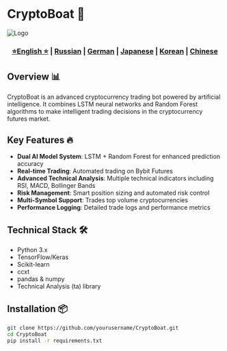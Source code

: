 # CryptoBoat 🚀

![Logo](https://github.com/Solrikk/CryptoBoat/blob/main/assets/232845.png)

<div align="center">
  <h3>
    <a href="https://github.com/Solrikk/CryptoBoat/blob/main/README.md">⭐English ⭐</a> |
    <a href="https://github.com/Solrikk/CryptoBoat/blob/main/docs/readme/README_RU.md">Russian</a> |
    <a href="https://github.com/Solrikk/CryptoBoat/blob/main/docs/readme/README_GE.md">German</a> |
    <a href="https://github.com/Solrikk/CryptoBoat/blob/main/docs/readme//README_JP.md">Japanese</a> |
    <a href="https://github.com/Solrikk/CryptoBoat/blob/main/docs/readme/README_KR.md">Korean</a> |
    <a href="https://github.com/Solrikk/CryptoBoat/blob/main/docs/readme/README_CN.md">Chinese</a>
  </h3>
</div>

## Overview 📊

CryptoBoat is an advanced cryptocurrency trading bot powered by artificial intelligence. It combines LSTM neural networks and Random Forest algorithms to make intelligent trading decisions in the cryptocurrency futures market.

## Key Features 🔥

- **Dual AI Model System**: LSTM + Random Forest for enhanced prediction accuracy
- **Real-time Trading**: Automated trading on Bybit Futures
- **Advanced Technical Analysis**: Multiple technical indicators including RSI, MACD, Bollinger Bands
- **Risk Management**: Smart position sizing and automated risk control
- **Multi-Symbol Support**: Trades top volume cryptocurrencies
- **Performance Logging**: Detailed trade logs and performance metrics

## Technical Stack 🛠

- Python 3.x
- TensorFlow/Keras
- Scikit-learn
- ccxt
- pandas & numpy
- Technical Analysis (ta) library

## Installation 📦

```bash
git clone https://github.com/yourusername/CryptoBoat.git
cd CryptoBoat
pip install -r requirements.txt
